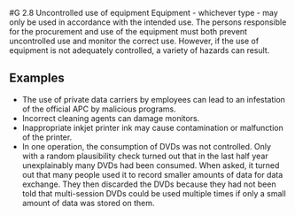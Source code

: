 #G 2.8 Uncontrolled use of equipment
Equipment - whichever type - may only be used in accordance with the intended use. The persons responsible for the procurement and use of the equipment must both prevent uncontrolled use and monitor the correct use. However, if the use of equipment is not adequately controlled, a variety of hazards can result.



## Examples 
* The use of private data carriers by employees can lead to an infestation of the official APC by malicious programs.
* Incorrect cleaning agents can damage monitors.
* Inappropriate inkjet printer ink may cause contamination or malfunction of the printer.
* In one operation, the consumption of DVDs was not controlled. Only with a random plausibility check turned out that in the last half year unexplainably many DVDs had been consumed. When asked, it turned out that many people used it to record smaller amounts of data for data exchange. They then discarded the DVDs because they had not been told that multi-session DVDs could be used multiple times if only a small amount of data was stored on them.




